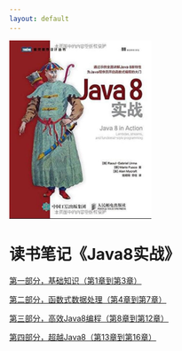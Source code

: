```yaml
---
layout: default
---
```


<img src="/images/note-java8-in-action.jpg" width="256">

# 读书笔记《Java8实战》

[第一部分，基础知识（第1章到第3章）](./note-java8-in-action-part1.html)

[第二部分，函数式数据处理（第4章到第7章）](./note-java8-in-action-part2.html)

[第三部分，高效Java8编程（第8章到第12章）](./note-java8-in-action-part3.html)

[第四部分，超越Java8（第13章到第16章）](./note-java8-in-action-part4.html)
